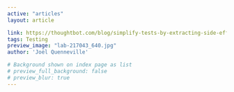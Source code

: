 ```yaml
---
active: "articles"
layout: article

link: https://thoughtbot.com/blog/simplify-tests-by-extracting-side-effects
tags: Testing
preview_image: "lab-217043_640.jpg"
author: 'Joël Quenneville'

# Background shown on index page as list
# preview_full_background: false
# preview_blur: true
---
```


